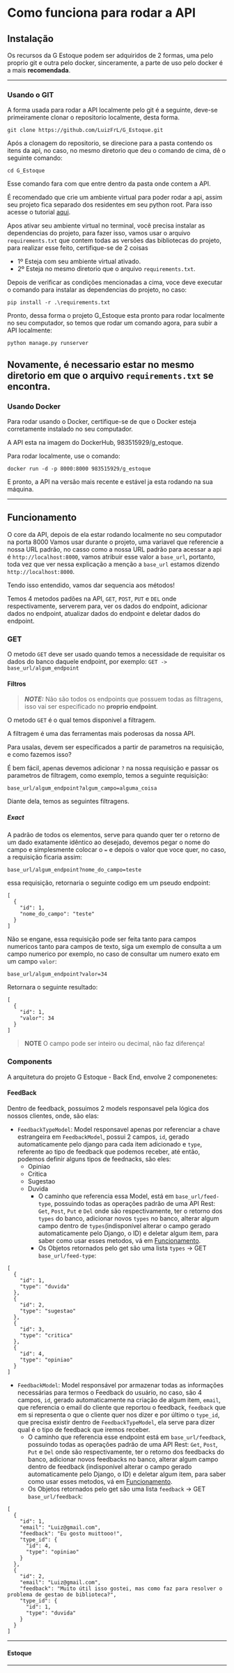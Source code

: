 # Como funciona para rodar a API
## Instalação
Os recursos da G Estoque podem ser adquiridos de 2 formas, uma pelo proprio git e outra pelo 
docker, sinceramente, a parte de uso pelo docker é a mais **recomendada**.

--- 

### Usando o GIT
A forma usada para rodar a API localmente pelo git é a seguinte, deve-se primeiramente
clonar o repositorio localmente, desta forma.

`git clone https://github.com/LuizFrL/G_Estoque.git`

Após a clonagem do repositorio, se direcione para a pasta contendo os itens da api,
no caso, no mesmo diretorio que deu o comando de cima, dê o seguinte comando:

`cd G_Estoque`

Esse comando fara com que entre dentro da pasta onde contem a API.

É recomendado que crie um ambiente virtual para poder rodar a api, 
assim seu projeto fica separado dos residentes em seu python root. Para isso
acesse o tutorial [aqui](https://docs.python.org/pt-br/3/tutorial/venv.html).

Apos ativar seu ambiente virtual no terminal, você precisa instalar as dependencias do
projeto, para fazer isso, vamos usar o arquivo `requirements.txt` que contem todas as 
versões das bibliotecas do projeto, para realizar esse feito, certifique-se de 2 coisas
- 1º Esteja com seu ambiente virtual ativado.
- 2º Esteja no mesmo diretorio que o arquivo `requirements.txt`.

Depois de verificar as condições mencionadas a cima, voce deve executar o comando para 
instalar as dependencias do projeto, no caso:

`pip install -r .\requirements.txt`

Pronto, dessa forma o projeto G_Estoque esta pronto para rodar localmente no seu computador,
so temos que rodar um comando agora, para subir a API localmente:

`python manage.py runserver`

Novamente, é necessario estar no mesmo diretorio em que o arquivo `requirements.txt`
se encontra.
---
### Usando Docker

Para rodar usando o Docker, certifique-se de que o Docker esteja corretamente instalado no
seu computador.

A API esta na imagem do DockerHub, 983515929/g_estoque.

Para rodar localmente, use o comando:

`docker run -d -p 8000:8000 983515929/g_estoque`

E pronto, a API na versão mais recente e estável ja esta rodando na sua máquina.

---

## Funcionamento
O core da API, depois de ela estar rodando localmente no seu computador na porta 8000
Vamos usar durante o projeto, uma variavel que referencie a nossa URL padrão, no casso
como a nossa URL padrão para acessar a api é `http://localhost:8000`, vamos atribuir esse valor a
`base_url`, portanto, toda vez que ver nessa explicação a menção a `base_url` estamos dizendo 
`http://localhost:8000`.

Tendo isso entendido, vamos dar sequencia aos métodos!

Temos 4 metodos padões na API, `GET`, `POST`, `PUT` e `DEL` onde respectivamente, serverem 
para, ver os dados do endpoint, adicionar dados no endpoint, atualizar dados do endpoint e 
deletar dados do endpoint.

### GET
O metodo `GET` deve ser usado quando temos a necessidade de requisitar os dados do banco
daquele endpoint, por exemplo:
`GET -> base_url/algum_endpoint`

#### Filtros
> **_NOTE:_** Não são todos os endpoints que possuem todas as filtragens, isso vai ser
> especificado no **proprio endpoint**.

O metodo `GET` é o qual temos disponivel a filtragem.

A filtragem é uma das ferramentas mais poderosas da nossa API. 

Para usalas, devem ser especificados a partir de parametros na requisição, e como fazemos 
isso?

É bem fácil, apenas devemos adicionar `?` na nossa requisição e passar os parametros de 
filtragem, como exemplo, temos a seguinte requisição:

`base_url/algum_endpoint?algum_campo=alguma_coisa`

Diante dela, temos as seguintes filtragens.

##### Exact
A padrão de todos os elementos, serve para quando quer ter o retorno de um dado exatamente 
idêntico ao desejado, devemos pegar o nome do campo e simplesmente colocar o `=` e
depois o valor que voce quer, no caso, a requisição ficaria assim:

`base_url/algum_endpoint?nome_do_campo=teste`

essa requisição, retornaria o seguinte codigo em um pseudo endpoint:

````
[
  {
    "id": 1,
    "nome_do_campo": "teste"
  }
]

````

Não se engane, essa requisição pode ser feita tanto para campos numericos tanto para
campos de texto, siga um exemplo de consulta a um campo numerico por exemplo, no caso 
de consultar um numero exato em um campo `valor`:

`base_url/algum_endpoint?valor=34`

Retornara o seguinte resultado:

```
[
  {
    "id": 1,
    "valor": 34
  }
]
```

> **NOTE** O campo pode ser inteiro ou decimal, não faz diferença!
### Components

A arquitetura do projeto G Estoque - Back End, envolve 2 componenetes:

#### FeedBack

Dentro de feedback, possuimos 2 models responsavel pela lógica dos nossos clientes, onde, são elas:
- `FeedbackTypeModel`: Model responsavel apenas por referenciar a chave estrangeira em `FeedbackModel`,
possui 2 campos, `id`, gerado automaticamente pelo django para cada item adicionado e `type`, referente ao 
tipo de feedback que podemos receber, até então, podemos definir alguns tipos de feednacks, são eles: 
    - Opiniao
    - Critica
    - Sugestao
    - Duvida
      - O caminho que referencia essa Model, está em `base_url/feed-type`, possuindo todas as 
operações padrão de uma API Rest: `Get`, `Post`, `Put` e `Del` onde são respectivamente, 
ter o retorno dos `types` do banco, adicionar novos `types` no banco, alterar algum campo 
dentro de `types`(indisponível alterar o campo gerado automaticamente pelo Django, o ID) e 
deletar algum item, para saber como usar esses metodos, 
vá em [Funcionamento](#Funcionamento).
      - Os Objetos retornados pelo get são uma lista `types` -> GET `base_url/feed-type`:
```
[
  {
    "id": 1,
    "type": "duvida"
  },
  {
    "id": 2,
    "type": "sugestao"
  },
  {
    "id": 3,
    "type": "critica"
  },
  {
    "id": 4,
    "type": "opiniao"
  }
]
````
- `FeedbackModel`: Model responsável por armazenar todas as informações necessárias para
termos o Feedback do usuário, no caso, são 4 campos, `id`, gerado automaticamente na criação 
de algum item, `email`, que referencia o email do cliente que reportou o feedback, `feedback`
que em si representa o que o cliente quer nos dizer e por último o `type_id`, que precisa 
existir dentro de `FeedbackTypeModel`, ela serve para dizer qual é o tipo de feedback que 
iremos receber.
  - O caminho que referencia esse endpoint está em `base_url/feedback`,  possuindo 
todas as operações padrão de uma API Rest: `Get`, `Post`, `Put` e `Del` onde são 
respectivamente, ter o retorno dos feedbacks do banco, adicionar novos feedbacks no banco, 
alterar algum campo dentro de feedback (indisponível alterar o campo 
gerado automaticamente pelo Django, o ID) e deletar algum item, para saber como usar esses
metodos, vá em [Funcionamento](#Funcionamento).
  - Os Objetos retornados pelo get são uma lista `feedback` -> GET `base_url/feedback`:
````
[
  {
    "id": 1,
    "email": "Luiz@gmail.com",
    "feedback": "Eu gosto muittooo!",
    "type_id": {
      "id": 4,
      "type": "opiniao"
    }
  },
  {
    "id": 2,
    "email": "Luiz@gmail.com",
    "feedback": "Muito útil isso gostei, mas como faz para resolver o problema de gestao de biblioteca?",
    "type_id": {
      "id": 1,
      "type": "duvida"
    }
  }
]
````
 
---

#### Estoque

---